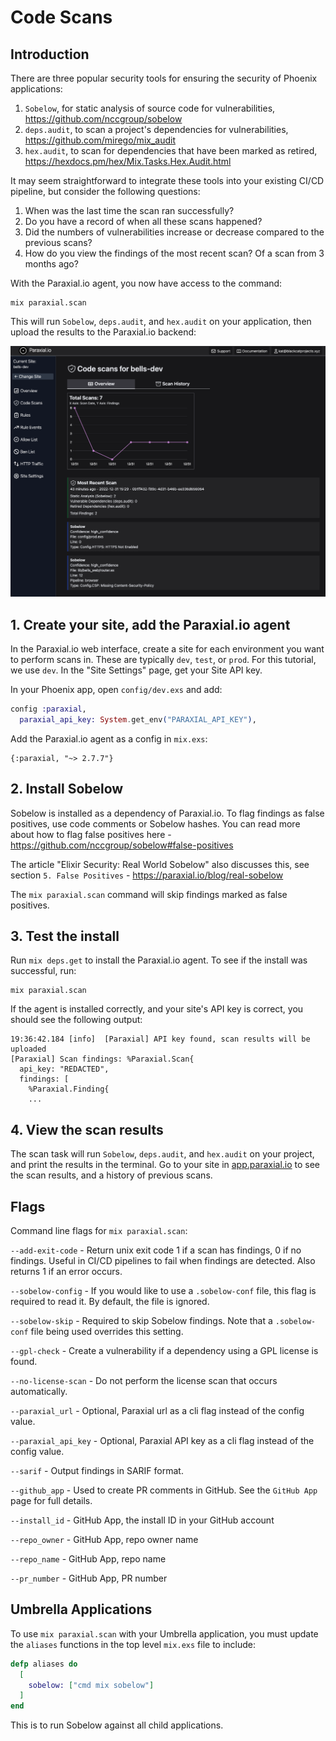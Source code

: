 # Code Scans 

## Introduction 

There are three popular security tools for ensuring the security of Phoenix applications:

1. `Sobelow`, for static analysis of source code for vulnerabilities, https://github.com/nccgroup/sobelow 
2. `deps.audit`, to scan a project's dependencies for vulnerabilities, https://github.com/mirego/mix_audit
3. `hex.audit`, to scan for dependencies that have been marked as retired, https://hexdocs.pm/hex/Mix.Tasks.Hex.Audit.html 

It may seem straightforward to integrate these tools into your existing CI/CD pipeline, but consider the following questions:

1. When was the last time the scan ran successfully? 
2. Do you have a record of when all these scans happened?
3. Did the numbers of vulnerabilities increase or decrease compared to the previous scans? 
4. How do you view the findings of the most recent scan? Of a scan from 3 months ago? 

With the Paraxial.io agent, you now have access to the command: 

```
mix paraxial.scan
```

This will run `Sobelow`, `deps.audit`, and `hex.audit` on your application, then upload the results to the Paraxial.io backend:

![scan](./assets/0scan.png)


## 1. Create your site, add the Paraxial.io agent

In the Paraxial.io web interface, create a site for each environment you want to perform scans in. These are typically `dev`, `test`, or `prod`. For this tutorial, we use `dev`. In the "Site Settings" page, get your Site API key. 

In your Phoenix app, open `config/dev.exs` and add:

```elixir
config :paraxial,
  paraxial_api_key: System.get_env("PARAXIAL_API_KEY"),
```

Add the Paraxial.io agent as a config in `mix.exs`:

```
{:paraxial, "~> 2.7.7"}

```

## 2. Install Sobelow 

Sobelow is installed as a dependency of Paraxial.io. To flag findings as false positives, use code comments or Sobelow hashes. You can read more about how to flag false positives here - https://github.com/nccgroup/sobelow#false-positives 

The article "Elixir Security: Real World Sobelow" also discusses this, see section `5. False Positives` - https://paraxial.io/blog/real-sobelow

The `mix paraxial.scan` command will skip findings marked as false positives. 

## 3. Test the install 

Run `mix deps.get` to install the Paraxial.io agent. To see if the install was successful, run:

```
mix paraxial.scan
```

If the agent is installed correctly, and your site's API key is correct, you should see the following output:

```
19:36:42.184 [info]  [Paraxial] API key found, scan results will be uploaded
[Paraxial] Scan findings: %Paraxial.Scan{
  api_key: "REDACTED",
  findings: [
    %Paraxial.Finding{
    ...
```

## 4. View the scan results 

The scan task will run `Sobelow`, `deps.audit`, and `hex.audit` on your project, and print the results in the terminal. Go to your site in [app.paraxial.io](https://app.paraxial.io/) to see the scan results, and a history of previous scans.  

## Flags

Command line flags for `mix paraxial.scan`:

`--add-exit-code` - Return unix exit code 1 if a scan has findings, 0 if no findings. Useful in CI/CD pipelines to fail when findings are detected. Also returns 1 if an error occurs. 

`--sobelow-config` - If you would like to use a `.sobelow-conf` file, this flag is required to read it. By default, the file is ignored. 

`--sobelow-skip` - Required to skip Sobelow findings. Note that a `.sobelow-conf` file being used overrides this setting.

`--gpl-check` - Create a vulnerability if a dependency using a GPL license is found.

`--no-license-scan` - Do not perform the license scan that occurs automatically. 

`--paraxial_url` - Optional, Paraxial url as a cli flag instead of the config value. 

`--paraxial_api_key` - Optional, Paraxial API key as a cli flag instead of the config value. 

`--sarif` - Output findings in SARIF format. 

`--github_app` - Used to create PR comments in GitHub. See the `GitHub App` page for full details.

`--install_id` - GitHub App, the install ID in your GitHub account

`--repo_owner` - GitHub App, repo owner name

`--repo_name` - GitHub App, repo name

`--pr_number` - GitHub App, PR number

## Umbrella Applications

To use `mix paraxial.scan` with your Umbrella application, you must update the `aliases` functions in the top level `mix.exs` file to include:

```elixir
defp aliases do
  [
    sobelow: ["cmd mix sobelow"]
  ]
end
```

This is to run Sobelow against all child applications. 
